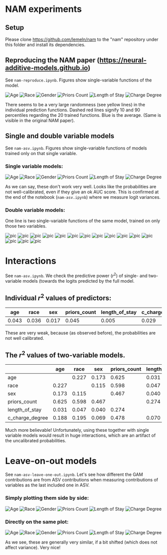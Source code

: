 # NAM experiments

## Setup

Please clone https://github.com/lemeln/nam to the "nam" repository under this folder and install its dependencies.

## Reproducing the NAM paper (https://neural-additive-models.github.io)

See `nam-reproduce.ipynb`. Figures show single-variable functions of the model.

![Age](out/recidivism_0.png)
![Race](out/recidivism_1.png)
![Gender](out/recidivism_2.png)
![Priors Count](out/recidivism_3.png)
![Length of Stay](out/recidivism_4.png)
![Charge Degree](out/recidivism_5.png)

There seems to be a very large randomness (see yellow lines) in the individual prediction functions. Dashed red lines signify 10 and 90 percentiles regarding the 20 trained functions. Blue is the average. (Same is visible in the original NAM paper).


## Single and double variable models

See `nam-asv.ipynb`. Figures show single-variable functions of models trained only on that single variable.

### Single variable models:

![Age](out/recidivism_solo_0.png)
![Race](out/recidivism_solo_1.png)
![Gender](out/recidivism_solo_2.png)
![Priors Count](out/recidivism_solo_3.png)
![Length of Stay](out/recidivism_solo_4.png)
![Charge Degree](out/recidivism_solo_5.png)

As we can say, these don't work very well. Looks like the probabilities are not well-calibrated, even if they give an ok AUC score. This is confirmed at the end of the notebook (`nam-asv.ipynb`) where we measure logit variances.

### Double variable models:

One line is two single-variable functions of the same model, trained on only those two variables.

![pic](out/recidivism_double_0.png)
![pic](out/recidivism_double_1.png)
![pic](out/recidivism_double_2.png)
![pic](out/recidivism_double_3.png)
![pic](out/recidivism_double_4.png)
![pic](out/recidivism_double_5.png)
![pic](out/recidivism_double_6.png)
![pic](out/recidivism_double_7.png)
![pic](out/recidivism_double_8.png)
![pic](out/recidivism_double_9.png)
![pic](out/recidivism_double_10.png)
![pic](out/recidivism_double_11.png)
![pic](out/recidivism_double_12.png)
![pic](out/recidivism_double_13.png)
![pic](out/recidivism_double_14.png)

# Interactions
See `nam-asv.ipynb`. We check the predictive power ($r^2$) of single- and two-variable models (towards the logits predicted by the full model.

## Individual $r^2$ values of predictors:

|age|race|sex|priors_count|length_of_stay|c_charge_degree|
|---|---|---|---|---|---|
|0.043|0.036|0.017|0.045|0.005|0.029|

These are very weak, because (as observed before), the probabilities are not well calibrated.

## The $r^2$ values of two-variable models.

||age|race|sex|priors_count|length_of_stay|c_charge_degree|
|---|---|---|---|---|---|---|
|age||0.227|0.173|0.625|0.031|0.188|
|race|0.227||0.115|0.598|0.047|0.195|
|sex|0.173|0.115||0.467|0.040|0.069|
|priors_count|0.625|0.598|0.467||0.274|0.478|
|length_of_stay|0.031|0.047|0.040|0.274||0.070|
|c_charge_degree|0.188|0.195|0.069|0.478|0.070||

Much more believable! Unfortunately, using these together with single variable models would result in huge interactions, which are an artifact of the uncalibrated probabilities.

# Leave-on-out models

See `nam-asv-leave-one-out.ipynb`. Let's see how different the GAM contributions are from ASV contributions when measuring contributions of variables as the last included one in ASV.

### Simply plotting them side by side:

![Age](out/leave_one_out_0.png)
![Race](out/leave_one_out_1.png)
![Gender](out/leave_one_out_2.png)
![Priors Count](out/leave_one_out_3.png)
![Length of Stay](out/leave_one_out_4.png)
![Charge Degree](out/leave_one_out_5.png)

### Directly on the same plot:

![Age](out/leave_one_out_compare_0.png)
![Race](out/leave_one_out_compare_1.png)
![Gender](out/leave_one_out_compare_2.png)
![Priors Count](out/leave_one_out_compare_3.png)
![Length of Stay](out/leave_one_out_compare_4.png)
![Charge Degree](out/leave_one_out_compare_5.png)

As we see, these are generally very similar, if a bit shifted (which does not affect variance). Very nice!
